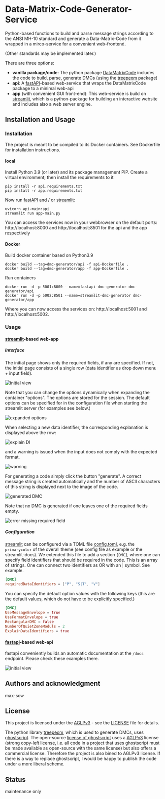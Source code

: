 # Data-Matrix-Code-Generator-Service
Python-based functions to build and parse message strings according to the ANSI MH-10 standard and generate a Data-Matrix-Code from it wrapped in a mirco-service for a convenient web-frontend.

(Other standards may be implemented later.)

There are three options:

- **vanilla package/code**: The python package [DataMatrixCode](/DataMatrixcode) includes the code to build, parse, generate DMCs (using the [treepeom](https://github.com/adamchainz/treepoem) package)
- **api**: A [fastAPI](https://fastapi.tiangolo.com/)-based web-service that wraps the DataMatrixCode package to a minimal web-api
- **app** (with convenient GUI front-end): This web-service is build on [streamlit](https://streamlit.io/), which is a python-package for building an interactive website and includes also a web server engine.

## Installation and Usage

### Installation
The project is meant to be compiled to its Docker containers. See Dockerfile for installation instructions.

#### local
Install Python 3.9 (or later) and its package management PIP. Create a virtual environment; then install the requirements to it
```shell
pip install -r api.requirements.txt
pip install -r app.requirements.txt

```
Now run [fastAPI](https://fastapi.tiangolo.com/) and / or [streamlit](https://streamlit.io/):
```shell
uvicorn api-main:api
streamlit run app-main.py
```
You can access the services now in your webbrowser on the default ports: http://localhost:8000 and http://localhost:8501 for the api and the app respectively

#### Docker
Build docker container based on Python3.9
```shell
docker build --tag=dmc-generator/api -f api-Dockerfile .
docker build --tag=dmc-generator/app -f app-Dockerfile .
```
Run containers
```shell
docker run -d -p 5001:8000 --name=fastapi-dmc-generator dmc-generator/api
docker run -d -p 5002:8501 --name=streamlit-dmc-generator dmc-generator/app
```
Where you can now access the services on: http://localhost:5001 and http://localhost:5002.


### Usage

#### [streamlit](https://streamlit.io/)-based web-app
##### Interface
The initial page shows only the required fields, if any are specified. If not, the initial page consists of a single row (data identifier as drop down menu + input field).

![initial view](docs/app/DMC_Home.jpg)

Note that you can change the options dynamically when expanding the container "options". The options are stored for the session. The default options can be specified for in the configuration file when starting the streamlit server (for examples see below.)

![expanded options](docs/app/DMC_options.jpg)

When selecting a new data identifier, the corresponding explanation is displayed above the row:

![explain DI](docs/app/DMC_explanation.jpg)

and a warning is issued when the input does not comply with the expected format.

![warning](docs/app/DMC_warning_comply.jpg)

For generating a code simply click the button "generate". A correct message string is created automatically and the number of ASCII characters of this string is displayed next to the image of the code. 

![generated DMC](docs/app/DMC_generate.jpg)

Note that no DMC is generated if one leaves one of the required fields empty.

![error missing required field](docs/app/DMC_error_missing_field.jpg)


##### Configuration
[streamlit](https://streamlit.io/) can be configured via a TOML file [config.toml](config.toml), e.g. the `primarycolor` of the overall theme (see config file as example or the streamlit-docs).
We extended this file to add a section `[DMC]`, where one can specify field identifiers that should be required in the code. This is an array of strings. One can connect two identifiers as OR with an | symbol. See example.

```TOML
[DMC]
requiredDataIdentifiers = ["P", "S|T", "V"]
```
You can specify the default option values with the following keys (this are the default values, which do not have to be explicitly specified.)
```TOML
[DMC]
UseMessageEnvelope = true
UseFormatEnvelope = true
RectangularDMC = false
NumberOfQuietZoneModuls = 2
ExplainDataIdentifiers = true
````






#### [fastapi](https://fastapi.tiangolo.com/)-based web-api
fastapi conveniently builds an automatic documentation at the `/docs` endpoint. Please check these examples there.

![initial view](docs/api/DMC_fastapi_docs.jpg)


## Authors and acknowledgment
max-scw


## License
This project is licensed under the [AGLPv3](https://www.gnu.org/licenses/agpl-3.0.en.html) - see the [LICENSE](LICENSE) file for details.

The python library [treepeom](https://github.com/adamchainz/treepoem), which is used to generate DMCs, uses [ghostscript](https://ghostscript.com/releases/gsdnld.html). The open-source [license of ghostscript](https://ghostscript.com/licensing/index.html) uses a [AGLPv3](https://www.gnu.org/licenses/agpl-3.0.en.html) license (strong copy-left license, i.e. all code in a project that uses ghostscript must be made available as open-source with the same license) but also offers a commercial license. Therefore the project is also bined to AGLPv3 license. 
If there is a way to replace ghostscript, I would be happy to publish the code under a more liberal scheme.

## Status
maintenance only

